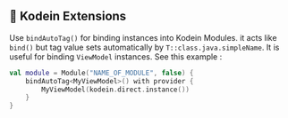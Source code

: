 ## 💉 Kodein Extensions

Use `bindAutoTag()` for binding instances into Kodein Modules. it acts like `bind()` but tag value sets automatically by `T::class.java.simpleName`. It is useful for binding `ViewModel` instances. See this example :

```kotlin
val module = Module("NAME_OF_MODULE", false) {
    bindAutoTag<MyViewModel>() with provider {  
        MyViewModel(kodein.direct.instance())  
    }
}
```
